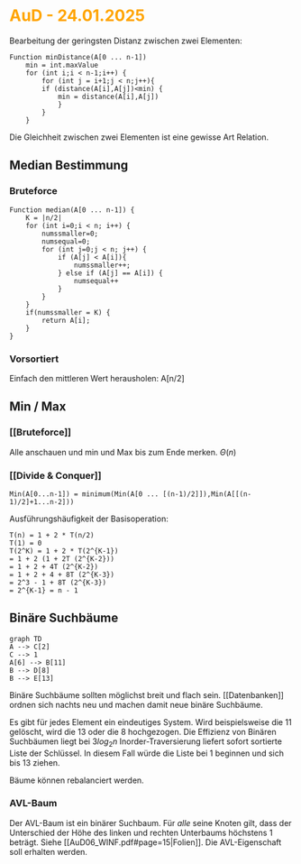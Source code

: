 # <font color = "orange">AuD - 24.01.2025</font>
Bearbeitung der geringsten Distanz zwischen zwei Elementen:
```
Function minDistance(A[0 ... n-1])
	min = int.maxValue
	for (int i;i < n-1;i++) {
		for (int j = i+1;j < n;j++){
		if (distance(A[i],A[j])<min) {
			min = distance(A[i],A[j])
			}
		}
	}
```

Die Gleichheit zwischen zwei Elementen ist eine gewisse Art Relation.

## Median Bestimmung
### Bruteforce
```
Function median(A[0 ... n-1]) {
	K = |n/2|
	for (int i=0;i < n; i++) {
		numssmaller=0;
		numsequal=0;
		for (int j=0;j < n; j++) {
			if (A[j] < A[i]){
				numssmaller++;
			} else if (A[j] == A[i]) {
				numsequal++
			}
		}
	}
	if(numssmaller = K) {
		return A[i];
	}
}
```
### Vorsortiert
Einfach den mittleren Wert herausholen: A[n/2]

## Min / Max
### [[Bruteforce]]
Alle anschauen und min und Max bis zum Ende merken.
$\Theta(n)$
### [[Divide & Conquer]]
```
Min(A[0...n-1]) = minimum(Min(A[0 ... [(n-1)/2]]),Min(A[[(n-1)/2]+1...n-2]))
```
Ausführungshäufigkeit der Basisoperation:
```
T(n) = 1 + 2 * T(n/2)
T(1) = 0
T(2^K) = 1 + 2 * T(2^{K-1})
= 1 + 2 (1 + 2T (2^{K-2}))
= 1 + 2 + 4T (2^{K-2})
= 1 + 2 + 4 + 8T (2^{K-3})
= 2^3 - 1 + 8T (2^{K-3})
= 2^{K-1} = n - 1
```

## Binäre Suchbäume
```mermaid
graph TD
A --> C[2]
C --> 1
A[6] --> B[11]
B --> D[8]
B --> E[13]
```
Binäre Suchbäume sollten möglichst breit und flach sein.
[[Datenbanken]] ordnen sich nachts neu und machen damit neue binäre Suchbäume.

Es gibt für jedes Element ein eindeutiges System.
Wird beispielsweise die 11 gelöscht, wird die 13 oder die 8 hochgezogen.
Die Effizienz von Binären Suchbäumen liegt bei $3log_2n$
Inorder-Traversierung liefert sofort sortierte Liste der Schlüssel. In diesem Fall würde die Liste bei 1 beginnen und sich bis 13 ziehen.

Bäume können rebalanciert werden.

### AVL-Baum
Der AVL-Baum ist ein binärer Suchbaum. Für *alle* seine Knoten gilt, dass der Unterschied der Höhe des linken und rechten Unterbaums höchstens 1 beträgt.
Siehe [[AuD06_WINF.pdf#page=15|Folien]].
Die AVL-Eigenschaft soll erhalten werden.
